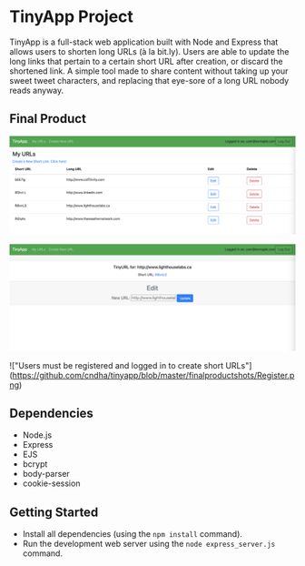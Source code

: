 # TinyApp Project

TinyApp is a full-stack web application built with Node and Express that allows users to shorten long URLs (à la bit.ly). Users are able to update the long links that pertain to a certain short URL after creation, or discard the shortened link. A simple tool made to share content without taking up your sweet tweet characters, and replacing that eye-sore of a long URL nobody reads anyway. 


## Final Product

!["User's homepage: list of urls they have converted from long to short URLs. Long URLs can be edited and shortURLs can be discarded."](https://github.com/cndha/tinyapp/blob/master/finalproductshots/URLS.png)

!["User's edit section. Long URLs can be edited to corresponding shortURL."](https://github.com/cndha/tinyapp/blob/master/finalproductshots/EditURL.png)

!["Users must be registered and logged in to create short URLs"] (https://github.com/cndha/tinyapp/blob/master/finalproductshots/Register.png)

## Dependencies

- Node.js
- Express
- EJS
- bcrypt
- body-parser
- cookie-session

## Getting Started

- Install all dependencies (using the `npm install` command).
- Run the development web server using the `node express_server.js` command.